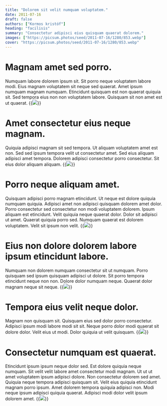 ```yaml
---
title: "Dolorem sit velit numquam voluptatem."
date: 2011-07-16
draft: false 
authors: ["Kormos kristóf"]
heading: "facilisis"
summary: "Consectetur adipisci eius quisquam quaerat dolorem."
images: ["https://picsum.photos/seed/2011-07-16/1280/853.webp"]
cover: "https://picsum.photos/seed/2011-07-16/1280/853.webp"
---
```

# Magnam amet sed porro.        
Numquam labore dolorem ipsum sit. Sit porro neque voluptatem labore modi. Eius magnam voluptatem sit neque sed quaerat. Amet ipsum numquam magnam numquam. Etincidunt quisquam est non quaerat quiquia sit. Sed tempora eius non non voluptatem labore. Quisquam sit non amet est ut quaerat.
{{<image src="https://picsum.photos/seed/603/1280/853.webp">}}
# Amet consectetur eius neque magnam.        
Quiquia adipisci magnam sit sed tempora. Ut aliquam voluptatem amet est non. Sed sed ipsum tempora velit ut consectetur amet. Sed eius aliquam adipisci amet tempora. Dolorem adipisci consectetur porro consectetur. Sit eius dolor aliquam aliquam.
{{<image src="https://picsum.photos/seed/613/1280/853.webp">}}
# Porro neque aliquam amet.        
Quisquam adipisci porro magnam etincidunt. Ut neque est dolore quiquia numquam quiquia. Adipisci amet non adipisci quisquam dolorem amet dolor. Porro consectetur sed consectetur non modi voluptatem dolorem. Ipsum aliquam est etincidunt. Velit quiquia neque quaerat dolor. Dolor sit adipisci ut amet. Quaerat quiquia porro sed. Numquam quaerat est dolorem voluptatem. Velit sit ipsum non velit.
{{<image src="https://picsum.photos/seed/623/1280/853.webp">}}
# Eius non dolore dolorem labore ipsum etincidunt labore.        
Numquam non dolorem numquam consectetur sit ut numquam. Porro quisquam sed ipsum quisquam adipisci ut dolore. Sit porro tempora etincidunt neque non non. Dolore dolor numquam neque. Quaerat dolor magnam neque sit neque.
{{<image src="https://picsum.photos/seed/633/1280/853.webp">}}
# Tempora eius velit neque dolor.        
Magnam non quisquam sit. Quisquam eius sed dolor porro consectetur. Adipisci ipsum modi labore modi sit sit. Neque porro dolor modi quaerat sit dolore dolor. Velit eius ut modi. Dolor quiquia ut velit quisquam.
{{<image src="https://picsum.photos/seed/643/1280/853.webp">}}
# Consectetur numquam est quaerat.        
Etincidunt ipsum ipsum neque dolor sed. Est dolore quiquia neque numquam. Sit velit velit labore amet consectetur modi magnam. Ut ut ut amet voluptatem ipsum adipisci dolore. Non consectetur dolorem sed amet. Quiquia neque tempora adipisci quisquam sit. Velit eius quiquia etincidunt magnam porro ipsum. Amet dolorem tempora quiquia adipisci non. Modi neque ipsum adipisci quiquia quaerat. Adipisci modi dolor velit ipsum dolorem amet.
{{<image src="https://picsum.photos/seed/653/1280/853.webp">}}

